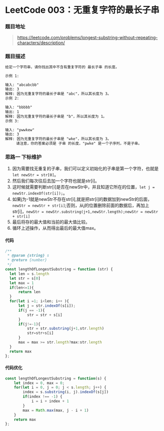 # LeetCode 003：无重复字符的最长子串

### 题目地址

> https://leetcode.com/problems/longest-substring-without-repeating-characters/description/

### 题目描述

```md
给定一个字符串，请你找出其中不含有重复字符的 最长子串 的长度。

示例 1:

输入: "abcabcbb"
输出: 3
解释: 因为无重复字符的最长子串是 "abc"，所以其长度为 3。
示例 2:

输入: "bbbbb"
输出: 1
解释: 因为无重复字符的最长子串是 "b"，所以其长度为 1。
示例 3:

输入: "pwwkew"
输出: 3
解释: 因为无重复字符的最长子串是 "wke"，所以其长度为 3。
     请注意，你的答案必须是 子串 的长度，"pwke" 是一个子序列，不是子串。

```

### 思路一 下标维护

1. 因为需要找无重复的子串，我们可以定义初始化的子串是第一个字符，也就是 `let newStr = str[0]`。
2. 然后我们每次往后去加一个字符也就是str[i]。
3. 这时候就需要判断str[i]是否在newStr中，并且知道它所在的位置，`let j = newStr.indexOf(str[i]);`。
4. 如果j为-1就是newStr不存在str[i],就是把str[i]的数据加到newStr的后面，`newStr = newStr + str[i]`;否则，从j的位置删除前面的数据后，再加上str[i]，`newStr = newStr.substring(j+1,newStr.length);newStr = newStr + str[i]`
5. 最后将存的最大值和当前的最大值比较。
6. 循环上述操作，从而得出最后的最大值max。

#### 代码

```javascript
/**
 * @param {string} s
 * @return {number}
 */
const lengthOfLongestSubstring = function (str) {
  let len = s.length
  let str = s[0]
  let max = 1
  if(len<=1){
      return len
  }
  for(let i =1; i<len; i++ ){
      let j = str.indexOf(s[i]);
      if(j == -1){
          str = str + s[i]
      }
      if(j!=-1){
          str = str.substring(j+1,str.length)
          str=str+s[i]
      }
      max = max >= str.length?max:str.length
  }
  return max
};
```

#### 代码优化
```javascript
const lengthOfLongestSubstring = function(s) {
    let index = 0, max = 0;
    for(let i = 0, j = 0; j < s.length; j++) {
        index = s.substring(i, j).indexOf(s[j]) 
        if(index !== -1) { 
            i = i + index + 1 
        } 
        max = Math.max(max, j - i + 1) 
    }
    return max
};
```

